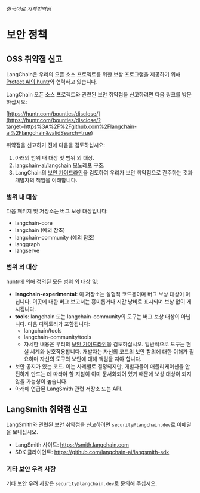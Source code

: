 _한국어로 기계번역됨_

# 보안 정책

## OSS 취약점 신고

LangChain은 우리의 오픈 소스 프로젝트를 위한 보상 프로그램을 제공하기 위해 [Protect AI의 huntr](https://huntr.com/)와 협력하고 있습니다.

LangChain 오픈 소스 프로젝트와 관련된 보안 취약점을 신고하려면 다음 링크를 방문하십시오:

[https://huntr.com/bounties/disclose/](https://huntr.com/bounties/disclose/?target=https%3A%2F%2Fgithub.com%2Flangchain-ai%2Flangchain&validSearch=true)

취약점을 신고하기 전에 다음을 검토하십시오:

1) 아래의 범위 내 대상 및 범위 외 대상.
2) [langchain-ai/langchain](https://python.langchain.com/docs/contributing/repo_structure) 모노레포 구조.
3) LangChain의 [보안 가이드라인](https://python.langchain.com/docs/security)을 검토하여
   우리가 보안 취약점으로 간주하는 것과 개발자의 책임을 이해합니다.

### 범위 내 대상

다음 패키지 및 저장소는 버그 보상 대상입니다:

- langchain-core
- langchain (예외 참조)
- langchain-community (예외 참조)
- langgraph
- langserve

### 범위 외 대상

huntr에 의해 정의된 모든 범위 외 대상 및:

- **langchain-experimental**: 이 저장소는 실험적 코드용이며
  버그 보상 대상이 아닙니다. 이곳에 대한 버그 보고서는 흥미롭거나 시간 낭비로 표시되며 보상 없이 게시됩니다.
- **tools**: langchain 또는 langchain-community의 도구는 버그 보상 대상이 아닙니다. 다음 디렉토리가 포함됩니다:
  - langchain/tools
  - langchain-community/tools
  - 자세한 내용은 우리의 [보안 가이드라인](https://python.langchain.com/docs/security)을 검토하십시오. 일반적으로 도구는 현실 세계와 상호작용합니다. 개발자는 자신의 코드의 보안 함의에 대한 이해가 필요하며 자신의 도구의 보안에 대해 책임을 져야 합니다.
- 보안 공지가 있는 코드. 이는 사례별로 결정되지만, 개발자들이 애플리케이션을 안전하게 만드는 데 따라야 할 지침이 이미 문서화되어 있기 때문에 보상 대상이 되지 않을 가능성이 높습니다.
- 아래에 언급된 LangSmith 관련 저장소 또는 API.

## LangSmith 취약점 신고

LangSmith와 관련된 보안 취약점을 신고하려면 `security@langchain.dev`로 이메일을 보내십시오.

- LangSmith 사이트: https://smith.langchain.com
- SDK 클라이언트: https://github.com/langchain-ai/langsmith-sdk

### 기타 보안 우려 사항

기타 보안 우려 사항은 `security@langchain.dev`로 문의해 주십시오.
